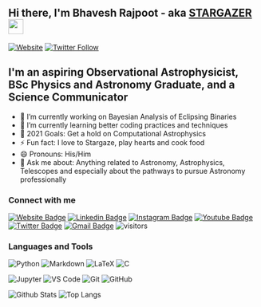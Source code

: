 ## Hi there, I'm Bhavesh Rajpoot - aka [STARGAZER][website] <img src="https://emojis.slackmojis.com/emojis/images/1536351075/4594/blob-wave.gif?1536351075" width="30" style="vertical-align:top"/> 
[![Website](https://img.shields.io/website?label=website&style=for-the-badge&url=https%3A%2F%2Fwww.bhaveshrajpoot.com%2F)](https://www.bhaveshrajpoot.com) 
[![Twitter Follow](https://img.shields.io/twitter/follow/BhaveshRajpoot3?color=1DA1F2&logo=Twitter&style=for-the-badge)](https://twitter.com/intent/follow?original_referer=https%3A%2F%2Fpublish.twitter.com%2F&ref_src=twsrc%5Etfw%7Ctwcamp%5Ebuttonembed%7Ctwterm%5Efollow%7Ctwgr%5EBhaveshRajpoot3&region=follow_link&screen_name=BhaveshRajpoot3) 

## I'm an aspiring Observational Astrophysicist, BSc Physics and Astronomy Graduate, and a Science Communicator 
- 🔭 I’m currently working on Bayesian Analysis of Eclipsing Binaries
- 🌱 I’m currently learning better coding practices and techniques 
- 🥅 2021 Goals: Get a hold on Computational Astrophysics 
- ⚡ Fun fact: I love to Stargaze, play hearts and cook food 
- 😄 Pronouns: His/Him
- 💬 Ask me about: Anything related to Astronomy, Astrophysics, Telescopes and especially about the pathways to pursue Astronomy professionally

<!-- - 🌱 I’m currently learning ...
- 👯 I’m looking to collaborate on ...
- 🤔 I’m looking for help with ...
- 📫 How to reach me: ...
- ⚡ Fun fact: ... -->

### Connect with me 

[![Website Badge](https://img.shields.io/badge/-Bhavesh_Rajpoot-black?style=flat-square&logo=globe&logoColor=white&link=https://www.bhaveshrajpoot.com/)](website)
[![Linkedin Badge](https://img.shields.io/badge/-Bhavesh_Rajpoot-blue?style=flat-square&logo=Linkedin&logoColor=white&link=https://www.linkedin.com/in/bhavesh-rajpoot/)](linkdedin) 
[![Instagram Badge](https://img.shields.io/badge/-bhavesh____rajpoot-purple?style=flat-square&logo=instagram&logoColor=white&link=https://instagram.com/bhavesh__rajpoot/)](instagram) 
[![Youtube Badge](https://img.shields.io/badge/-STARGAZER-darkred?style=flat-square&logo=youtube&logoColor=white&link=https://www.youtube.com/c/STARGAZERAstronomyOutreachInitiative)](youtube) 
[![Twitter Badge](https://img.shields.io/badge/-BhaveshRajpoot3-blue?style=flat-square&logo=twitter&logoColor=white&link=https://www.bhaveshrajpoot.com/)](twitter)
[![Gmail Badge](https://img.shields.io/badge/-rajputbhavesh04@gmail.com-c14438?style=flat-square&logo=Gmail&logoColor=white&link=mailto:rajputbhavesh04@gmail.com)](mailto:rajputbhavesh04@gmail.com) 
![visitors](https://visitor-badge.glitch.me/badge?page_id=bhavesh012&left_color=black&right_color=green) 

### Languages and Tools 
<!-- Languages --> 
![Python](https://img.shields.io/badge/-Python3-black?style=flat-square&logo=Python&logoColor=original) 
![Markdown](https://img.shields.io/badge/-Markdown-black?style=flat-square&logo=Markdown) 
![LaTeX](https://img.shields.io/badge/-LaTeX-%23008080?style=flat-square&logo=latex&logoColor=white) 
![C](https://img.shields.io/badge/-C-00599C?style=flat-square&logo=c) 
<!-- Tools --> 
![Jupyter](https://img.shields.io/badge/-Jupyter-black?style=flat-square&logo=jupyter) 
![VS Code](https://img.shields.io/badge/-VS_Code-blue?style=flat-square&logo=visual-studio-code) 
![Git](https://img.shields.io/badge/-Git-black?style=flat-square&logo=git) 
![GitHub](https://img.shields.io/badge/-GitHub-black?style=flat-square&logo=github)
<!-- <details> <summary>:zap: GitHub Stats</summary> <img align="left" alt="Bhavesh Rajpoot's GitHub Stats" src="https://github-readme-stats.vercel.app/api?username=bhavesh012&count_private=true&show_icons=true&include_all_commits=true&hide_border=true" /> </details> --> 

![Github Stats](https://github-readme-stats.vercel.app/api?username=bhavesh012&count_private=true&show_icons=true&include_all_commits=true) 
![Top Langs](https://github-readme-stats.vercel.app/api/top-langs/?username=bhavesh012&hide=TeX&layout=compact) 

[website]: https://www.bhaveshrajpoot.com
[twitter]: https://twitter.com/BhaveshRajpoot3 
[youtube]: https://www.youtube.com/c/STARGAZERAstronomyOutreachInitiative 
[instagram]: https://instagram.com/bhavesh__rajpoot 
[linkedin]: https://www.linkedin.com/in/bhavesh-rajpoot/ 
